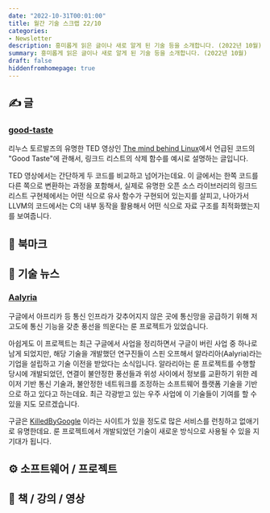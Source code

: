 ```yaml
---
date: "2022-10-31T00:01:00"
title: 월간 기술 스크랩 22/10
categories:
- Newsletter
description: 흥미롭게 읽은 글이나 새로 알게 된 기술 등을 소개합니다. (2022년 10월)
summary: 흥미롭게 읽은 글이나 새로 알게 된 기술 등을 소개합니다. (2022년 10월)
draft: false
hiddenfromhomepage: true
---
```


## ✍️ 글

### [good-taste](https://felipec.github.io/good-taste/parts/1.html)

리누스 토르발즈의 유명한 TED 영상인 [The mind behind Linux](https://www.youtube.com/watch?v=o8NPllzkFhE&t=858s)에서
언급된 코드의 "Good Taste"에 관해서,
링크드 리스트의 삭제 함수를 예시로 설명하는 글입니다.

TED 영상에서는 간단하게 두 코드를 비교하고 넘어가는데요.
이 글에서는 한쪽 코드를 다른 쪽으로 변환하는 과정을 포함해서,
실제로 유명한 오픈 소스 라이브러리의 링크드 리스트 구현체에서는 어떤 식으로 유사 함수가 구현되어 있는지를 살피고,
나아가서 LLVM의 코드에서는 C의 내부 동작을 활용해서 어떤 식으로 자료 구조를 최적화했는지를 보여줍니다.


## 📌 북마크


## 📰 기술 뉴스

### [Aalyria](https://www.tech42.co.kr/%ea%b5%ac%ea%b8%80-%eb%a3%ac-%ed%94%84%eb%a1%9c%ec%a0%9d%ed%8a%b8-%ec%9a%b0%ec%a3%bc-%ec%9d%b8%ed%84%b0%eb%84%b7%ec%9c%bc%eb%a1%9c-%ec%82%b4%ec%95%84%eb%82%98%eb%8b%a4-%e7%be%8e-%ec%9a%b0/)

구글에서 아프리카 등 통신 인프라가 갖추어지지 않은 곳에 통신망을 공급하기 위해
저고도에 통신 기능을 갖춘 풍선을 띄운다는 룬 프로젝트가 있었습니다.

아쉽게도 이 프로젝트는 최근 구글에서 사업을 정리하면서 구글이 버린 사업 중 하나로 남게 되었지만,
해당 기술을 개발했던 연구진들이 스핀 오프해서 알라리아(Aalyria)라는
기업을 설립하고 기술 이전을 받았다는 소식입니다.
알라리아는 룬 프로젝트를 수행할 당시에 개발되었던,
연결이 불안정한 풍선들과 위성 사이에서 정보를 교환하기 위한
레이저 기반 통신 기술과, 불안정한 네트워크를 조정하는 소프트웨어 플랫폼 기술을
기반으로 하고 있다고 하는데요.
최근 각광받고 있는 우주 사업에 이 기술들이 기여를 할 수 있을 지도 모르겠습니다.

구글은 [KilledByGoogle](https://killedbygoogle.com/) 이라는 사이트가 있을 정도로
많은 서비스를 런칭하고 없애기로 유명한데요.
룬 프로젝트에서 개발되었던 기술이 새로운 방식으로 사용될 수 있을 지 기대가 됩니다.


## ⚙️ 소프트웨어 / 프로젝트


## 📙 책 / 강의 / 영상

